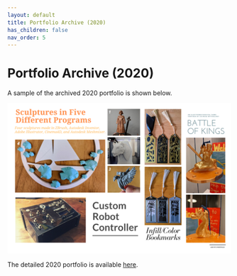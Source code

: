 ```yaml
---
layout: default
title: Portfolio Archive (2020)
has_children: false
nav_order: 5
---
```


# Portfolio Archive (2020)

A sample of the archived 2020 portfolio is shown below.

![](images/portfolio_2020_archived.png)

The detailed 2020 portfolio is available [here](https://github.com/CA-Wu/portfolio/blob/main/extras/portfolio_2020.pdf).
